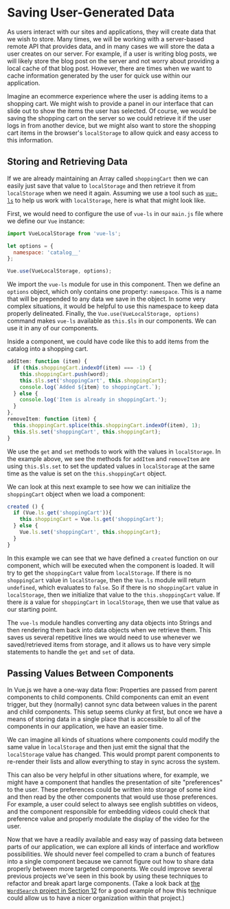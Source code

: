# Saving User-Generated Data

As users interact with our sites and applications, they will create data that we wish to store. Many times, we will be working with a server-based remote API that provides data, and in many cases we will store the data a user creates on our server. For example, if a user is writing blog posts, we will likely store the blog post on the server and not worry about providing a local cache of that blog post. However, there are times when we want to cache information generated by the user for quick use within our application.

Imagine an ecommerce experience where the user is adding items to a shopping cart. We might wish to provide a panel in our interface that can slide out to show the items the user has selected. Of course, we would be saving the shopping cart on the server so we could retrieve it if the user logs in from another device, but we might also want to store the shopping cart items in the browser's `localStorage` to allow quick and easy access to this information.

## Storing and Retrieving Data
If we are already maintaining an Array called `shoppingCart` then we can easily just save that value to `localStorage` and then retrieve it from `localStorage` when we need it again. Assuming we use a tool such as [`vue-ls`](https://github.com/RobinCK/vue-ls) to help us work with `localStorage`, here is what that might look like.

First, we would need to configure the use of `vue-ls` in our `main.js` file where we define our `Vue` instance:

```js
import VueLocalStorage from 'vue-ls';

let options = {
  namespace: 'catalog__'
};

Vue.use(VueLocalStorage, options);
```

We import the `vue-ls` module for use in this component. Then we define an `options` object, which only contains one property: `namespace`. This is a name that will be prepended to any data we save in the object. In some very complex situations, it would be helpful to use this namespace to keep data properly delineated. Finally, the `Vue.use(VueLocalStorage, options)` command makes `vue-ls` available as `this.$ls` in our components. We can use it in any of our components.

Inside a component, we could have code like this to add items from the catalog into a shopping cart.

```js
addItem: function (item) {
  if (this.shoppingCart.indexOf(item) === -1) {
    this.shoppingCart.push(word);
    this.$ls.set('shoppingCart', this.shoppingCart);
    console.log(`Added ${item} to shoppingCart.`);
  } else {
    console.log('Item is already in shoppingCart.');
  }
},
removeItem: function (item) {
  this.shoppingCart.splice(this.shoppingCart.indexOf(item), 1);
  this.$ls.set('shoppingCart', this.shoppingCart);
}
```

We use the `get` and `set` methods to work with the values in `localStorage`. In the example above, we see the methods for `addItem` and `removeItem` are using `this.$ls.set` to set the updated values in `localStorage` at the same time as the value is set on the `this.shoppingCart` object.

We can look at this next example to see how we can initialize the `shoppingCart` object when we load a component:

```js
created () {
  if (Vue.ls.get('shoppingCart')){
    this.shoppingCart = Vue.ls.get('shoppingCart');
  } else {
    Vue.ls.set('shoppingCart', this.shoppingCart);
  }
}
```
In this example we can see that we have defined a `created` function on our component, which will be executed when the component is loaded. It will try to get the `shoppingCart` value from `localStorage`. If there is no `shoppingCart` value in `localStorage`, then the `Vue.ls` module will return `undefined`, which evaluates to `false`. So if there is no `shoppingCart` value in `localStorage`, then we initialize that value to the `this.shoppingCart` value. If there _is_ a value for `shoppingCart` in `localStorage`, then we use that value as our starting point.

The `vue-ls` module handles converting any data objects into Strings and then rendering them back into data objects when we retrieve them. This saves us several repetitive lines we would need to use whenever we saved/retrieved items from storage, and it allows us to have very simple statements to handle the `get` and `set` of data.

## Passing Values Between Components
In Vue.js we have a one-way data flow: Properties are passed from parent components to child components. Child components can emit an event trigger, but they (normally) cannot sync data between values in the parent and child components. This setup seems clunky at first, but once we have a means of storing data in a single place that is accessible to all of the components in our application, we have an easier time.

We can imagine all kinds of situations where components could modify the same value in `localStorage` and then just emit the signal that the `localStorage` value has changed. This would prompt parent components to re-render their lists and allow everything to stay in sync across the system. 

This can also be very helpful in other situations where, for example, we might have a component that handles the presentation of site "preferences" to the user. These preferences could be written into storage of some kind and then read by the other components that would use those preferences. For example, a user could select to always see english subtitles on videos, and the component responsible for embedding videos could check that preference value and properly modulate the display of the video for the user.

Now that we have a readily available and easy way of passing data between parts of our application, we can explore all kinds of interface and workflow possibilities. We should never feel compelled to cram a bunch of features into a single component because we cannot figure out how to share data properly between more targeted components. We could improve several previous projects we've seen in this book by using these techniques to refactor and break apart large components. (Take a look back at [the `WordSearch` project in Section 12](/visual-feedback/project-visual-feedback-and-enhancement.md) for a good example of how this technique could allow us to have a nicer organization within that project.)








